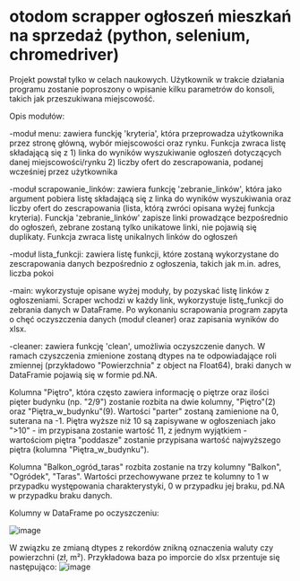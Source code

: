 # otodom scrapper ogłoszeń mieszkań na sprzedaż (python, selenium, chromedriver)

Projekt powstał tylko w celach naukowych. 
Użytkownik w trakcie działania programu zostanie poproszony o wpisanie kilku parametrów do konsoli, takich jak przeszukiwana miejscowość. 

Opis modułów:

-moduł menu: zawiera funckję 'kryteria', która przeprowadza użytkownika przez stronę główną, wybór miejscowości oraz rynku. Funkcja zwraca listę składającą się z 1) linka do wyników wyszukiwanie ogłoszeń dotyczących danej miejscowości/rynku 2) liczby ofert do zescrapowania, podanej wcześniej przez użytkownika

-moduł scrapowanie_linków: zawiera funkcję 'zebranie_linków', która jako argument pobiera listę składającą się z linka do wyników wyszukiwania oraz liczby ofert do zescrapowania (lista, którą zwróci opisana wyżej funkcja kryteria). 
Funckja 'zebranie_linków' zapisze linki prowadzące bezpośrednio do ogłoszeń, zebrane zostaną tylko unikatowe linki, nie pojawią się duplikaty. Funkcja zwraca listę unikalnych linków do ogłoszeń

-moduł lista_funkcji: zawiera listę funkcji, które zostaną wykorzystane do zescrapowania danych bezpośrednio z ogłoszenia, takich jak m.in. adres, liczba pokoi

-main: wykorzystuje opisane wyżej moduły, by pozyskać listę linków z ogłoszeniami. Scraper wchodzi w każdy link, wykorzystuje listę_funkcji do zebrania danych w DataFrame. Po wykonaniu scrapowania program zapyta o chęć oczyszczenia danych (moduł cleaner) oraz zapisania wyników do xlsx. 

-cleaner: zawiera funkcję 'clean', umożliwia oczyszczenie danych. W ramach czyszczenia zmienione zostaną dtypes na te odpowiadające roli zmiennej (przykładowo "Powierzchnia" z object na Float64), braki danych w DataFramie pojawią się w formie pd.NA.

Kolumna "Piętro", która często zawiera informację o piętrze oraz ilości pięter budynku (np. "2/9") zostanie rozbita na dwie kolumny, "Piętro"(2) oraz "Piętra_w_budynku"(9). Wartości "parter" zostaną zamienione na 0, suterana na -1. Piętra wyższe niż 10 są zapisywane w ogłoszeniach jako ">10" - im przypisana zostanie wartość 11, z jednym wyjątkiem - wartościom piętra "poddasze" zostanie przypisana wartość najwyższego piętra (kolumna "Piętra_w_budynku"). 

Kolumna "Balkon_ogród_taras" rozbita zostanie na trzy kolumny "Balkon", "Ogródek", "Taras". Wartości przechowywane przez te kolumny to 1 w przypadku występowania charakterystyki, 0 w przypadku jej braku, pd.NA w przypadku braku danych. 

Kolumny w DataFrame po oczyszczeniu:

![image](https://user-images.githubusercontent.com/115424802/227053843-cc32e835-5d43-401e-8bb3-9f4dc4ac6894.png)

W związku ze zmianą dtypes z rekordów znikną oznaczenia waluty czy powierzchni (zł, m²). Przykładowa baza po imporcie do xlsx przentuje się następująco:
![image](https://user-images.githubusercontent.com/115424802/227054867-d5f87533-c298-46ae-9060-659878b33ba8.png)


